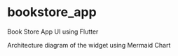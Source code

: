 # bookstore_app
Book Store App UI using Flutter

Architecture diagram of the widget using Mermaid Chart
